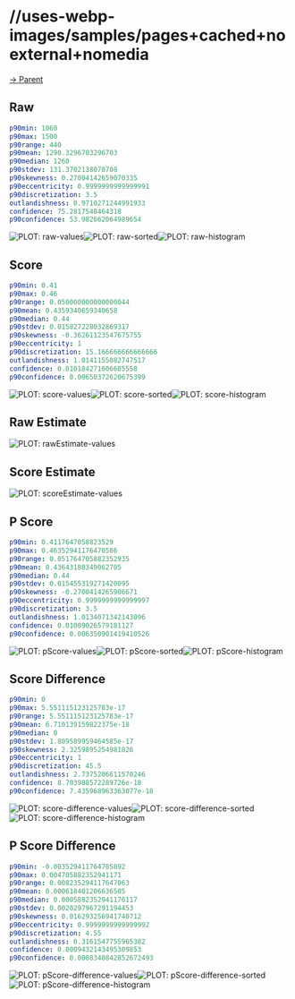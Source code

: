 
# //uses-webp-images/samples/pages+cached+noexternal+nomedia

[→ Parent](../..)


## Raw


```yaml
p90min: 1060
p90max: 1500
p90range: 440
p90mean: 1290.3296703296703
p90median: 1260
p90stdev: 131.3702138070708
p90skewness: 0.27004142659070335
p90eccentricity: 0.9999999999999991
p90discretization: 3.5
outlandishness: 0.9710271244991933
confidence: 75.2817548464318
p90confidence: 53.982662064989654

```

![PLOT: raw-values](./raw/values.svg)![PLOT: raw-sorted](./raw/sorted.svg)![PLOT: raw-histogram](./raw/histogram.svg)
## Score


```yaml
p90min: 0.41
p90max: 0.46
p90range: 0.050000000000000044
p90mean: 0.4359340659340658
p90median: 0.44
p90stdev: 0.015827228032869317
p90skewness: -0.36261123547675755
p90eccentricity: 1
p90discretization: 15.166666666666666
outlandishness: 1.0141155082747517
confidence: 0.010184271606685558
p90confidence: 0.00650372620675399

```

![PLOT: score-values](./score/values.svg)![PLOT: score-sorted](./score/sorted.svg)![PLOT: score-histogram](./score/histogram.svg)
## Raw Estimate

![PLOT: rawEstimate-values](./rawEstimate/values.svg)
## Score Estimate

![PLOT: scoreEstimate-values](./scoreEstimate/values.svg)
## P Score


```yaml
p90min: 0.4117647058823529
p90max: 0.46352941176470586
p90range: 0.051764705882352935
p90mean: 0.43643180349062705
p90median: 0.44
p90stdev: 0.015455319271420095
p90skewness: -0.2700414265906671
p90eccentricity: 0.9999999999999997
p90discretization: 3.5
outlandishness: 1.0134071342143096
confidence: 0.01009026579181127
p90confidence: 0.006350901419410526

```

![PLOT: pScore-values](./pScore/values.svg)![PLOT: pScore-sorted](./pScore/sorted.svg)![PLOT: pScore-histogram](./pScore/histogram.svg)
## Score Difference


```yaml
p90min: 0
p90max: 5.551115123125783e-17
p90range: 5.551115123125783e-17
p90mean: 6.710139159822375e-18
p90median: 0
p90stdev: 1.809589959464585e-17
p90skewness: 2.3259895254981826
p90eccentricity: 1
p90discretization: 45.5
outlandishness: 2.7375206611570246
confidence: 8.703988572289726e-18
p90confidence: 7.435968963363077e-18

```

![PLOT: score-difference-values](./score-difference/values.svg)![PLOT: score-difference-sorted](./score-difference/sorted.svg)![PLOT: score-difference-histogram](./score-difference/histogram.svg)
## P Score Difference


```yaml
p90min: -0.003529411764705892
p90max: 0.004705882352941171
p90range: 0.008235294117647063
p90mean: 0.000618401206636505
p90median: 0.0005882352941176117
p90stdev: 0.0020297967291194453
p90skewness: 0.016293256941740712
p90eccentricity: 0.9999999999999992
p90discretization: 4.55
outlandishness: 0.3161547755965382
confidence: 0.0009432143495309853
p90confidence: 0.0008340842852672493

```

![PLOT: pScore-difference-values](./pScore-difference/values.svg)![PLOT: pScore-difference-sorted](./pScore-difference/sorted.svg)![PLOT: pScore-difference-histogram](./pScore-difference/histogram.svg)